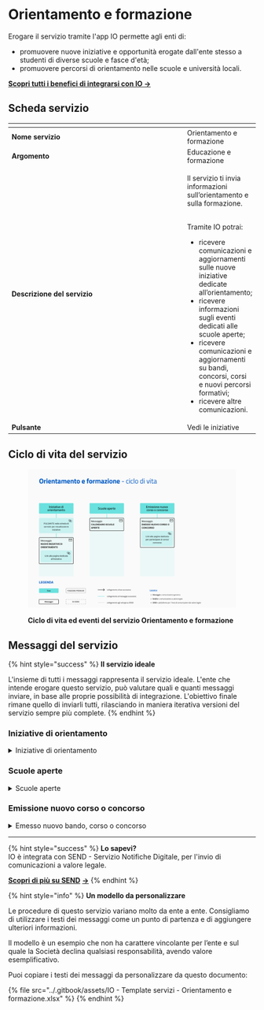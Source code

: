 # Orientamento e formazione

Erogare il servizio tramite l'app IO permette agli enti di:

* promuovere nuove iniziative e opportunità erogate dall'ente stesso a studenti di diverse scuole e fasce d'età;&#x20;
* promuovere percorsi di orientamento nelle scuole e università locali.

[**Scopri tutti i benefici di integrarsi con IO →** ](https://docs.pagopa.it/manuale-servizi/lapp-io/cose-io-e-qual-e-il-suo-obiettivo)

## Scheda servizio <a href="#scheda-servizio" id="scheda-servizio"></a>

<table data-header-hidden><thead><tr><th width="373"></th><th></th></tr></thead><tbody><tr><td><strong>Nome servizio</strong></td><td>Orientamento e formazione</td></tr><tr><td><strong>Argomento</strong></td><td>Educazione e formazione</td></tr><tr><td><strong>Descrizione del servizio</strong></td><td><p>Il servizio ti invia informazioni sull’orientamento e sulla formazione.</p><p><br>Tramite IO potrai:</p><ul><li>ricevere comunicazioni e aggiornamenti sulle nuove iniziative dedicate all’orientamento;</li><li>ricevere informazioni sugli eventi dedicati alle scuole aperte;</li><li>ricevere comunicazioni e aggiornamenti su bandi, concorsi, corsi e nuovi percorsi formativi;</li><li>ricevere altre comunicazioni.</li></ul></td></tr><tr><td><strong>Pulsante</strong></td><td>Vedi le iniziative</td></tr></tbody></table>

## Ciclo di vita del servizio

<figure><img src="../.gitbook/assets/Educazione e formazione_Orientamento e formazione.png" alt=""><figcaption><p><strong>Ciclo di vita ed eventi del servizio Orientamento e formazione</strong></p></figcaption></figure>

## Messaggi del servizio&#x20;

{% hint style="success" %}
**Il servizio ideale**

L'insieme di tutti i messaggi rappresenta il servizio ideale. L'ente che intende erogare questo servizio, può valutare quali e quanti messaggi inviare, in base alle proprie possibilità di integrazione. L'obiettivo finale rimane quello di inviarli tutti, rilasciando in maniera iterativa versioni del servizio sempre più complete.
{% endhint %}

### Iniziative di orientamento

<details>

<summary>Iniziative di orientamento</summary>

**🖋 Titolo del messaggio:** È disponibile una nuova iniziativa di orientamento

🗒 **Testo del messaggio**:&#x20;

\[Inserire una descrizione dell'iniziativa, da completare a cura e responsabilità dell'ente].

Per ulteriori informazioni sul servizio, \[visita questo sito]\(URL).&#x20;

**🪄 Pulsante**: n/a

***

**Destinatari**: Tutti i cittadini residenti nell’area geografica di azione del servizio che sono in prossimità della fine di un percorso scolastico.&#x20;

**Quando inviarlo**: Quando un percorso scolastico è quasi finito.&#x20;

**User story**: Come cittadino voglio ricevere informazioni sulla possibilità che ho di continuare a studiare o lavorare sul territorio e sulle iniziative dedicate a me.

</details>

### Scuole aperte

<details>

<summary>Scuole aperte</summary>

**🖋 Titolo del messaggio:** Partecipa agli open day

🗒 **Testo del messaggio**:&#x20;

Dal \<gg/mm/aaaa> al \<gg/mm/aaaa>, puoi partecipare agli open day delle \<es. scuole superiori, università> della città.&#x20;

\[Inserire una descrizione più dettagliata, da completare a cura e responsabilità dell'ente]&#x20;

Per ulteriori informazioni, \[visita questo sito]\(URL).&#x20;

**🪄 Pulsante**: n/a

***

**Destinatari**: Tutti i cittadini residenti nell’area geografica di azione del servizio che sono in prossimità della fine di un percorso scolastico.&#x20;

**Quando inviarlo**: Quando un percorso scolastico è quasi finito.

**User story**: Come cittadino voglio ricevere informazioni sulla possibilità di visitare le scuole del territorio.

</details>

### Emissione nuovo corso o concorso

<details>

<summary>Emesso nuovo bando, corso o concorso</summary>

:sparkles: <mark style="color:blue;">**Allegati Premium**</mark> — Tramite questa funzionalità Premium, disponibile a seconda della tipologia di contratto sottoscritto dall’ente, puoi allegare documenti all'interno del messaggio.

Questo messaggio è da utilizzare sia per messaggi Premium, sia per messaggi standard. In caso di messaggio standard, **ricorda di eliminare ogni riferimento agli allegati dal corpo del messaggio.**

***

**🖋 Titolo del messaggio:**  Pubblicato un nuovo \<bando/concorso/corso>

🗒 **Testo del messaggio**:&#x20;

Dal \<gg/mm/aaaa> puoi fare richiesta di \<oggetto del bando/concorso/corso>.

Hai tempo fino al \<gg/mm/aaaa>.

Per consultare i criteri di assegnazione e presentare richiesta, \[visita questo sito]\(URL).

\[Solo per messaggi Premium con allegato] Trovi il testo completo del bando in allegato a questo messaggio.

**🪄 Pulsante**: Presenta richiesta

<mark style="color:blue;">**📎 Allegato Premium:**</mark> \<testo integrale del bando/ concorso/ corso>

***

**Destinatari**: Tutti i cittadini residenti nell’area geografica di azione del servizio che sono ritenuti idonei secondo le specifiche dell'iniziativa contenute nel bando/ corso/concorso.&#x20;

**Quando inviarlo**:  Quando l'ente pubblica un bando/corso/concorso riguardante l'orientamento e la formazione.

**User story**: Come cittadino voglio ricevere informazioni su nuove opportunità di formazione o lavoro.

</details>

***

{% hint style="success" %}
**Lo sapevi?**\
IO è integrata con SEND - Servizio Notifiche Digitale, per l'invio di comunicazioni a valore legale.

[**Scopri di più su SEND**](https://notifichedigitali.pagopa.it/) [**->**](https://www.pagopa.it/it/prodotti-e-servizi/piattaforma-notifiche-digitali)
{% endhint %}

{% hint style="info" %}
**Un modello da personalizzare**

Le procedure di questo servizio variano molto da ente a ente. Consigliamo di utilizzare i testi dei messaggi come un punto di partenza e di aggiungere ulteriori informazioni.

Il modello è un esempio che non ha carattere vincolante per l’ente e sul quale la Società declina qualsiasi responsabilità, avendo valore esemplificativo.

Puoi copiare i testi dei messaggi da personalizzare da questo documento:

{% file src="../.gitbook/assets/IO - Template servizi - Orientamento e formazione.xlsx" %}
{% endhint %}
